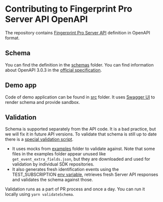 # Contributing to Fingerprint Pro Server API OpenAPI

The repository contains [Fingerprint Pro Server API](https://dev.fingerprint.com/docs/server-api) definition in OpenAPI format.

## Schema

You can find the definition in the [schemas](/schemas) folder. You can find information about OpenAPI 3.0.3 in the [official specification](https://spec.openapis.org/oas/v3.0.3).

## Demo app

Code of demo application can be found in [src](src) folder. It uses [Swagger UI](https://github.com/swagger-api/swagger-ui) to render schema and provide sandbox.

## Validation

Schema is supported separately from the API code. It is a bad practice, but we will fix it in future API versions.
To validate that schema is still up to date there is a [special validation script](/bin/validateSchema.ts).

- It uses mocks from [examples](/examples) folder to validate against. Note that some files in the examples folder appear unused like `get_event_extra_fields.json`, but they are downloaded and used for validation by individual SDK repositories.
- It also generates fresh identification events using the TEST_SUBSCRIPTION [env variable](./.env.example), retrieves fresh Server API responses and validates the schema against those.

Validation runs as a part of PR process and once a day. You can run it locally using `yarn validateSchema`.
